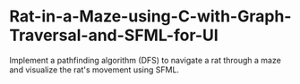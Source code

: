 # Rat-in-a-Maze-using-C-with-Graph-Traversal-and-SFML-for-UI
Implement a pathfinding algorithm (DFS) to navigate a rat through a maze and visualize the rat's movement using SFML.
